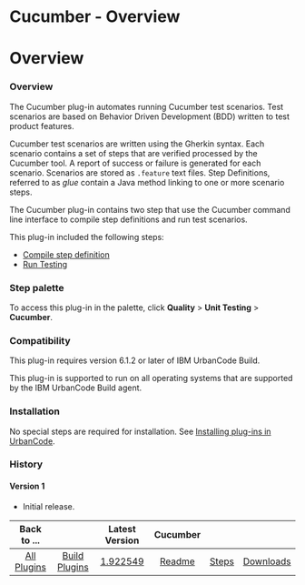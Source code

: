 
Cucumber - Overview
===================

# Overview


### Overview




The Cucumber plug-in automates running Cucumber test scenarios. Test scenarios are based on Behavior Driven Development (BDD) written to test product features.

Cucumber test scenarios are written using the Gherkin syntax. Each scenario contains a set of steps that are verified processed by the Cucumber tool. A report of success or failure is generated for each scenario. Scenarios are stored as `.feature` text files. Step Definitions, referred to as *glue* contain a Java method linking to one or more scenario steps.

The Cucumber plug-in contains two step that use the Cucumber command line interface to compile step definitions and run test scenarios.

This plug-in included the following steps:

* [Compile step definition](Steps/#compile_step_definition)
* [Run Testing](Steps/#run_testing)


### Step palette

To access this plug-in in the palette, click **Quality** > **Unit Testing** > **Cucumber**.

### Compatibility

This plug-in requires version 6.1.2 or later of IBM UrbanCode Build.

This plug-in is supported to run on all operating systems that are supported by the IBM UrbanCode Build agent.

### Installation

No special steps are required for installation. See [Installing plug-ins in UrbanCode](https://www.urbancode.com/resource/installing-plug-ins-in-urbancode-products/ "Installing plug-ins in UrbanCode").

### History

#### Version 1

* Initial release.

|Back to ...||Latest Version|Cucumber |||
| :---: | :---: | :---: | :---: | :---: | :---: |
|[All Plugins](../../index.md)|[Build Plugins](../README.md)|[1.922549](https://raw.githubusercontent.com/UrbanCode/IBM-UCB-PLUGINS/main/files/Cucumber/Cucumber-1.922549.zip)|[Readme](README.md)|[Steps](steps.md)|[Downloads](downloads.md)|
